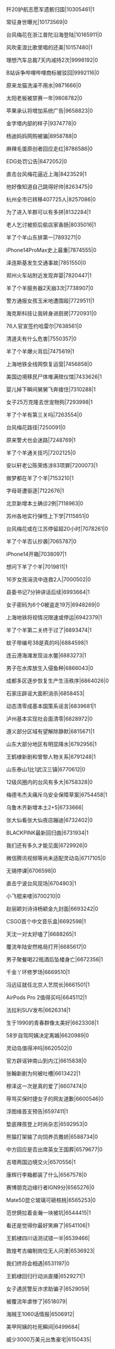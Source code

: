 歼20护航志愿军遗骸归国|10305461|1

常征身世曝光|10173569|0

台风梅花在浙江普陀沿海登陆|10165911|0

风吹麦浪比歌里唱的还美|10157480|1

理想汽车总裁7天内减持2次|9998192|0

B站诉争哔哩哔哩商标被驳回|9992116|0

原来龙猫洗澡不用水|9871666|0

太阳老板被禁赛一年|9808782|0

苹果承认将增加系统广告|9658823|0

金字塔内部的样子|9374778|0

杨迪妈妈网购被骗|8958788|0

麻辣毛蛋原创者回应走红|8786586|0

EDG处罚公告|8472052|0

直击台风梅花逼近上海|8423529|1

他好像知道自己跳得好帅|8263475|0

杭州全市已转移407725人|8257086|0

为了进入羊群可以有多拼|8132284|1

老人乞讨被拒后偷店家香肠|8035016|1

羊了个羊山东排第一|7893271|0

iPhone14ProMax史上最重|7874555|0

泽连斯基发生交通事故|7851550|0

郑州火车站附近发现弃婴|7820447|1

羊了个羊服务器2天崩3次|7738907|0

警方通报女孩玉米地遭围殴|7729511|1

海克斯科技让我转身进厨房|7720931|0

76人官宣签约哈雷尔|7638561|0

清道夫有什么危害|7550357|0

羊了个羊爆火背后|7475619|1

上海地铁全线网恢复运营|7456858|0

美国边境移民尸体堆满殡仪馆|7433626|1

婴儿掉下瞬间舅舅飞奔接住|7310288|1

女子25万克隆去世宠物狗|7293998|1

羊了个羊有第三关吗|7263554|0

台风梅花路径|7250091|0

原来警犬也会迷路|7248769|1

羊了个羊通关技巧|7202125|0

安以轩老公陈荣炼涉83项罪|7200073|1

做梦都在羊了个羊|7153210|1

字母哥遭驱逐|7122676|1

北京新增本土确诊2例|7118963|0

苏州各地实行弹性上下学|7115851|0

台风梅花或在江苏停留超20小时|7078261|0

羊了个羊否认抄袭|7065787|0

iPhone14开箱|7038097|1

想问下羊了个羊|7019811|1

16岁女孩湍流中连救2人|7000502|0

县委书记7分钟讲话后续|6993664|1

女子密码为6个0被盗走19万|6948269|0

上海地铁将视情况限速或停运|6942379|1

羊了个羊第二关终于过了|6893474|1

蚊子带编号38是真的吗|6884598|1

连云港海滩发现淡水鳖|6883273|1

男子在水库放生入侵鱼种|6866043|0

成都多区逐步恢复生产生活秩序|6864026|0

石家庄辟谣大面积消杀|6858453|

动态清零成基本国策系谣言|6839681|1

泸州基本实现社会面清零|6828972|0

遵义部分区域有望解除静默|6815671|1

山东大部分地区有明显降水|6792956|1

王鹤棣新剧和曾黎人物关系|6791248|1

山东泰山1比1武汉三镇|6770612|0

12级风圈内的台风有多大|6758328|0

梅德韦杰夫痛斥乌安全保障草案|6754458|1

乌鲁木齐新增本土2+5|6733666|

张大仙看张大仙夜店蹦迪|6732402|0

BLACKPINK最新回归曲|6731934|1

我们还有多久才能见面|6729926|0

微信腾讯视频等尚未适配灵动岛|6717105|0

无锡停课|6706598|0

直击宁波台风现场|6704903|1

小飞棍来喽|6700210|0

赵丽颖刘诗诗杨颖金九封面|6693242|0

CSGO首个中文音乐盒|6692598|1

天沈一对太好嗑了|6688265|1

覆流年陆安然格局打开|6685617|0

男子聚餐喝22瓶酒后坠楼身亡|6672356|1

千金丫环修罗场|6669510|1

冯远征就任北京人艺院长|6661501|1

AirPods Pro 2值得买吗|6645112|1

法拉利SUV发布|6626314|1

生于1990的青春群像太美好|6623308|1

58岁自驾阿姨决定离婚|6620989|0

灵动岛值得冲吗|6620502|0

官方辟谣钟南山到内江|6615838|0

张翰新剧为何被吐槽|6613422|1

穆泽这一次是真的爱了|6607474|0

辱骂买保时捷女子的网友道歉|6600546|0

浮图缘首支预告|6597411|1

垫底辣孩登上时尚杂志|6592953|0

熊猫打架输了向饲养员撒娇|6588734|0

中方回应是否出席英女王国葬|6579677|0

吉塔两国边境交火|6570556|1

康辉行李箱都装了什么|6567578|0

赛博朋克边缘行者IGN9分|6565276|0

Mate50昆仑玻璃可砸核桃|6565253|0

范世錡拉着金瀚一块被坑|6544415|1

看还是觉得你最好笑麻了|6541106|1

王鹤棣四川话测试错一半|6539466|

敦煌考古编制岗位无人问津|6536923|

我们终将会相遇|6531197|0

王鹤棣回归行动派直播|6529271|1

女子遇民警反诈求助骗子|6529059|

被覆流年虐惨了|6518079|

海贼王1060话情报|6506912|

美甲阿姨的社死瞬间|6499684|

威少3000万美元出售豪宅|6150435|

